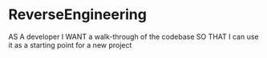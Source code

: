 # ReverseEngineering
AS A developer  I WANT a walk-through of the codebase  SO THAT I can use it as a starting point for a new project
